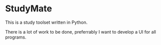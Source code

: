 # StudyMate
This is a study toolset written in Python.

There is a lot of work to be done, preferrably I want to develop a UI for all programs.
